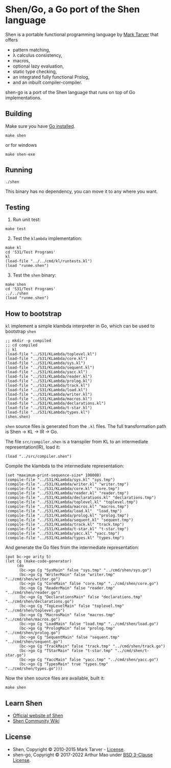 # Shen/Go, a Go port of the Shen language

Shen is a portable functional programming language by [Mark Tarver](http://marktarver.com) that offers

- pattern matching,
- λ calculus consistency,
- macros,
- optional lazy evaluation,
- static type checking,
- an integrated fully functional Prolog,
- and an inbuilt compiler-compiler.

shen-go is a port of the Shen language that runs on top of Go implementations.

## Building

Make sure you have [Go installed](https://golang.org/doc/install).

```
make shen
```

or for windows

```
make shen-exe
```

## Running

```
./shen
```

This binary has no dependency, you can move it to any where you want.

## Testing

1. Run unit test:

```
make test
```

2. Test the `klambda` implementation:

```
make kl
cd 'S31/Test Programs'
kl
(load-file "../../cmd/kl/runtests.kl")
(load "runme.shen")
```

3. Test the `shen` binary:


```
make shen
cd 'S31/Test Programs'
../../shen
(load "runme.shen")
```

## How to bootstrap

`kl` implement a simple klambda interpreter in Go, which can be used to bootstrap `shen`

```
;; mkdir -p compiled
;; cd compiled
;; kl
(load-file "../S31/KLambda/toplevel.kl")
(load-file "../S31/KLambda/core.kl")
(load-file "../S31/KLambda/sys.kl")
(load-file "../S31/KLambda/sequent.kl")
(load-file "../S31/KLambda/yacc.kl")
(load-file "../S31/KLambda/reader.kl")
(load-file "../S31/KLambda/prolog.kl")
(load-file "../S31/KLambda/track.kl")
(load-file "../S31/KLambda/load.kl")
(load-file "../S31/KLambda/writer.kl")
(load-file "../S31/KLambda/macros.kl")
(load-file "../S31/KLambda/declarations.kl")
(load-file "../S31/KLambda/t-star.kl")
(load-file "../S31/KLambda/types.kl")
(shen.shen)
```

`shen` source files is generated from the `.kl` files. The full transformation path is Shen -> KL -> IR -> Go.

The file `src/compiler.shen` is a transpiler from KL to an intermediate representation(IR), load it:

```
(load "../src/compiler.shen")
```

Compile the klambda to the intermediate representation:

```
(set *maximum-print-sequence-size* 100000)
(compile-file "../S31/KLambda/sys.kl" "sys.tmp")
(compile-file "../S31/KLambda/writer.kl" "writer.tmp")
(compile-file "../S31/KLambda/core.kl" "core.tmp")
(compile-file "../S31/KLambda/reader.kl" "reader.tmp")
(compile-file "../S31/KLambda/declarations.kl" "declarations.tmp")
(compile-file "../S31/KLambda/toplevel.kl" "toplevel.tmp")
(compile-file "../S31/KLambda/macros.kl" "macros.tmp")
(compile-file "../S31/KLambda/load.kl"  "load.tmp")
(compile-file "../S31/KLambda/prolog.kl" "prolog.tmp")
(compile-file "../S31/KLambda/sequent.kl" "sequent.tmp")
(compile-file "../S31/KLambda/track.kl" "track.tmp")
(compile-file "../S31/KLambda/t-star.kl" "t-star.tmp")
(compile-file "../S31/KLambda/yacc.kl" "yacc.tmp")
(compile-file "../S31/KLambda/types.kl" "types.tmp")
```

And generate the Go files from the intermediate representation:

```
(put bc->go arity 5)
(let Cg (make-code-generator)
     (do
      (bc->go Cg "SysMain" false "sys.tmp" "../cmd/shen/sys.go")
      (bc->go Cg "WriterMain" false "writer.tmp" "../cmd/shen/writer.go")
      (bc->go Cg "CoreMain" false "core.tmp" "../cmd/shen/core.go")
      (bc->go Cg "ReaderMain" false "reader.tmp" "../cmd/shen/reader.go")
      (bc->go Cg "DeclarationsMain" false "declarations.tmp" "../cmd/shen/declarations.go")
      (bc->go Cg "TopLevelMain" false "toplevel.tmp" "../cmd/shen/toplevel.go")
      (bc->go Cg "MacrosMain" false "macros.tmp" "../cmd/shen/macros.go")
      (bc->go Cg "LoadMain" false "load.tmp" "../cmd/shen/load.go")
      (bc->go Cg "PrologMain" false "prolog.tmp" "../cmd/shen/prolog.go")
      (bc->go Cg "SequentMain" false "sequent.tmp" "../cmd/shen/sequent.go")
      (bc->go Cg "TrackMain" false "track.tmp" "../cmd/shen/track.go")
      (bc->go Cg "TStarMain" false "t-star.tmp" "../cmd/shen/t-star.go")
      (bc->go Cg "YaccMain" false "yacc.tmp" "../cmd/shen/yacc.go")
      (bc->go Cg "TypesMain" true "types.tmp" "../cmd/shen/types.go")))
```

Now the shen source files are available, built it:

```
make shen
```


## Learn Shen
* [Official website of Shen](http://shenlanguage.org/)
* [Shen Community Wiki](https://github.com/Shen-Language/wiki/wiki)

## License

- Shen, Copyright © 2010-2015 Mark Tarver - [License](http://www.shenlanguage.org/license.pdf).
- shen-go, Copyright © 2017-2022 Arthur Mao under [BSD 3-Clause License](http://opensource.org/licenses/BSD-3-Clause).
